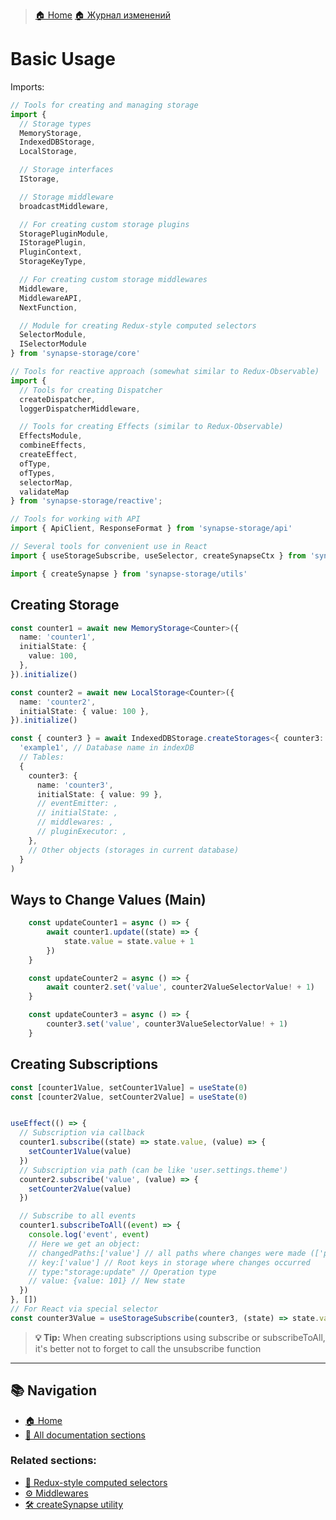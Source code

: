 > [🏠 Home](../../README.md)
> [🏠 Журнал изменений](../../CHANGELOG.md)

# Basic Usage

Imports:
```typescript
// Tools for creating and managing storage
import {
  // Storage types
  MemoryStorage,
  IndexedDBStorage,
  LocalStorage,

  // Storage interfaces
  IStorage,

  // Storage middleware
  broadcastMiddleware,

  // For creating custom storage plugins
  StoragePluginModule,
  IStoragePlugin,
  PluginContext,
  StorageKeyType,

  // For creating custom storage middlewares
  Middleware,
  MiddlewareAPI,
  NextFunction,

  // Module for creating Redux-style computed selectors
  SelectorModule,
  ISelectorModule
} from 'synapse-storage/core'

// Tools for reactive approach (somewhat similar to Redux-Observable)
import { 
  // Tools for creating Dispatcher
  createDispatcher,
  loggerDispatcherMiddleware,

  // Tools for creating Effects (similar to Redux-Observable)
  EffectsModule, 
  combineEffects, 
  createEffect,
  ofType,
  ofTypes,
  selectorMap,
  validateMap
} from 'synapse-storage/reactive';

// Tools for working with API
import { ApiClient, ResponseFormat } from 'synapse-storage/api'

// Several tools for convenient use in React
import { useStorageSubscribe, useSelector, createSynapseCtx } from 'synapse-storage/react'

import { createSynapse } from 'synapse-storage/utils'
```

## Creating Storage

```typescript
const counter1 = await new MemoryStorage<Counter>({
  name: 'counter1',
  initialState: {
    value: 100,
  },
}).initialize()
```


```typescript
const counter2 = await new LocalStorage<Counter>({
  name: 'counter2',
  initialState: { value: 100 },
}).initialize()
```


```typescript
const { counter3 } = await IndexedDBStorage.createStorages<{ counter3: Counter }>(
  'example1', // Database name in indexDB
  // Tables:
  {
    counter3: {
      name: 'counter3',
      initialState: { value: 99 },
      // eventEmitter: ,
      // initialState: ,
      // middlewares: ,
      // pluginExecutor: ,
    },
    // Other objects (storages in current database)
  }
)
```


## Ways to Change Values (Main)

```typescript
    const updateCounter1 = async () => {
        await counter1.update((state) => {
            state.value = state.value + 1
        })
    }

    const updateCounter2 = async () => {
        await counter2.set('value', counter2ValueSelectorValue! + 1)
    }

    const updateCounter3 = async () => {
        counter3.set('value', counter3ValueSelectorValue! + 1)
    }
```

## Creating Subscriptions

```jsx
const [counter1Value, setCounter1Value] = useState(0)
const [counter2Value, setCounter2Value] = useState(0)


useEffect(() => {
  // Subscription via callback
  counter1.subscribe((state) => state.value, (value) => {
    setCounter1Value(value)
  })
  // Subscription via path (can be like 'user.settings.theme')
  counter2.subscribe('value', (value) => {
    setCounter2Value(value)
  })

  // Subscribe to all events
  counter1.subscribeToAll((event) => {
    console.log('event', event)
    // Here we get an object:
    // changedPaths:['value'] // all paths where changes were made (['prop1.prop2', 'prop44.prop.555.prop.666'])
    // key:['value'] // Root keys in storage where changes occurred
    // type:"storage:update" // Operation type
    // value: {value: 101} // New state
  })
}, [])
// For React via special selector
const counter3Value = useStorageSubscribe(counter3, (state) => state.value)
```
> **💡 Tip:**
When creating subscriptions using subscribe or subscribeToAll, it's better not to forget to call the unsubscribe function

---

## 📚 Navigation

- [🏠 Home](../../README.md)
- [📖 All documentation sections](../../README.md#-documentation)

### Related sections:
- [🧮 Redux-style computed selectors](./redux-selectors.md)
- [⚙️ Middlewares](./middlewares.md)
- [🛠️ createSynapse utility](./create-synapse.md)
